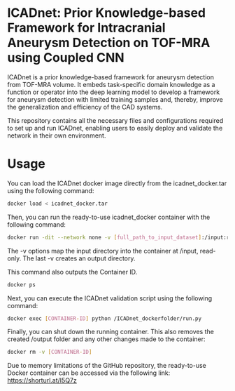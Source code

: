 # ICADnet: Prior Knowledge-based Framework for Intracranial Aneurysm Detection on TOF-MRA using Coupled CNN
ICADnet is  a prior knowledge-based framework for aneurysm detection from TOF-MRA volume.  It embeds task-specific domain knowledge as a function or operator into the deep learning model to develop a framework for aneurysm detection with limited training samples and, thereby, improve the generalization and  efficiency of the CAD systems. 

This repository contains all the necessary files and configurations required to set up and run ICADnet, enabling users to easily deploy and validate the network in their own environment.
# Usage
You can load the ICADnet docker image directly from the icadnet_docker.tar using the following command:
```bash
docker load < icadnet_docker.tar
```

 Then, you can run the ready-to-use icadnet_docker container with the following command:
```bash
docker run -dit --network none -v [full_path_to_input_dataset]:/input:ro -v /icadnet_docker
```

The -v options map the input directory into the container at /input, read-only. The last -v creates an output directory. 

This command also outputs the Container ID.
```bash
docker ps
```
Next, you can execute the ICADnet validation script using the following command:

```bash
docker exec [CONTAINER-ID] python /ICADnet_dockerfolder/run.py
```
Finally, you can shut down the running container. This also removes the created /output folder and any other changes made to the container:

```bash
docker rm -v [CONTAINER-ID]
```

Due to memory limitations of the GitHub repository, the ready-to-use Docker container can be accessed via the following link: https://shorturl.at/I5Q7z


